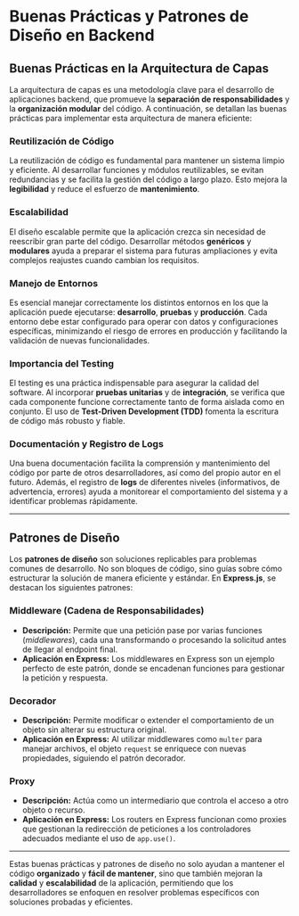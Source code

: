 # Buenas Prácticas y Patrones de Diseño en Backend

## Buenas Prácticas en la Arquitectura de Capas

La arquitectura de capas es una metodología clave para el desarrollo de aplicaciones backend, que promueve la **separación de responsabilidades** y la **organización modular** del código. A continuación, se detallan las buenas prácticas para implementar esta arquitectura de manera eficiente:

### Reutilización de Código

La reutilización de código es fundamental para mantener un sistema limpio y eficiente. Al desarrollar funciones y módulos reutilizables, se evitan redundancias y se facilita la gestión del código a largo plazo. Esto mejora la **legibilidad** y reduce el esfuerzo de **mantenimiento**.

### Escalabilidad

El diseño escalable permite que la aplicación crezca sin necesidad de reescribir gran parte del código. Desarrollar métodos **genéricos** y **modulares** ayuda a preparar el sistema para futuras ampliaciones y evita complejos reajustes cuando cambian los requisitos.

### Manejo de Entornos

Es esencial manejar correctamente los distintos entornos en los que la aplicación puede ejecutarse: **desarrollo**, **pruebas** y **producción**. Cada entorno debe estar configurado para operar con datos y configuraciones específicas, minimizando el riesgo de errores en producción y facilitando la validación de nuevas funcionalidades.

### Importancia del Testing

El testing es una práctica indispensable para asegurar la calidad del software. Al incorporar **pruebas unitarias** y de **integración**, se verifica que cada componente funcione correctamente tanto de forma aislada como en conjunto. El uso de **Test-Driven Development (TDD)** fomenta la escritura de código más robusto y fiable.

### Documentación y Registro de Logs

Una buena documentación facilita la comprensión y mantenimiento del código por parte de otros desarrolladores, así como del propio autor en el futuro. Además, el registro de **logs** de diferentes niveles (informativos, de advertencia, errores) ayuda a monitorear el comportamiento del sistema y a identificar problemas rápidamente.

---

## Patrones de Diseño

Los **patrones de diseño** son soluciones replicables para problemas comunes de desarrollo. No son bloques de código, sino guías sobre cómo estructurar la solución de manera eficiente y estándar. En **Express.js**, se destacan los siguientes patrones:

### Middleware (Cadena de Responsabilidades)

- **Descripción:** Permite que una petición pase por varias funciones (_middlewares_), cada una transformando o procesando la solicitud antes de llegar al endpoint final.
- **Aplicación en Express:** Los middlewares en Express son un ejemplo perfecto de este patrón, donde se encadenan funciones para gestionar la petición y respuesta.

### Decorador

- **Descripción:** Permite modificar o extender el comportamiento de un objeto sin alterar su estructura original.
- **Aplicación en Express:** Al utilizar middlewares como `multer` para manejar archivos, el objeto `request` se enriquece con nuevas propiedades, siguiendo el patrón decorador.

### Proxy

- **Descripción:** Actúa como un intermediario que controla el acceso a otro objeto o recurso.
- **Aplicación en Express:** Los routers en Express funcionan como proxies que gestionan la redirección de peticiones a los controladores adecuados mediante el uso de `app.use()`.

---

Estas buenas prácticas y patrones de diseño no solo ayudan a mantener el código **organizado** y **fácil de mantener**, sino que también mejoran la **calidad** y **escalabilidad** de la aplicación, permitiendo que los desarrolladores se enfoquen en resolver problemas específicos con soluciones probadas y eficientes.

